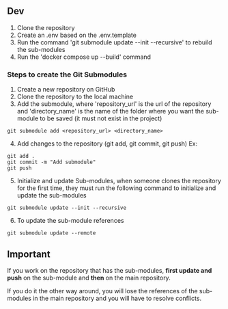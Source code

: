 ## Dev

1. Clone the repository
2. Create an .env based on the .env.template
3. Run the command 'git submodule update --init --recursive' to rebuild the sub-modules
4. Run the 'docker compose up --build' command

### Steps to create the Git Submodules

1. Create a new repository on GitHub
2. Clone the repository to the local machine
3. Add the submodule, where 'repository_url' is the url of the repository and 'directory_name' is the name of the folder where you want the sub-module to be saved (it must not exist in the project)
```
git submodule add <repository_url> <directory_name>
```
4. Add changes to the repository (git add, git commit, git push)
Ex:
```
git add .
git commit -m "Add submodule"
git push
```
5. Initialize and update Sub-modules, when someone clones the repository for the first time, they must run the following command to initialize and update the sub-modules
```
git submodule update --init --recursive
```
6. To update the sub-module references
```
git submodule update --remote
```

## Important
If you work on the repository that has the sub-modules, **first update and push** on the sub-module and **then** on the main repository.

If you do it the other way around, you will lose the references of the sub-modules in the main repository and you will have to resolve conflicts.